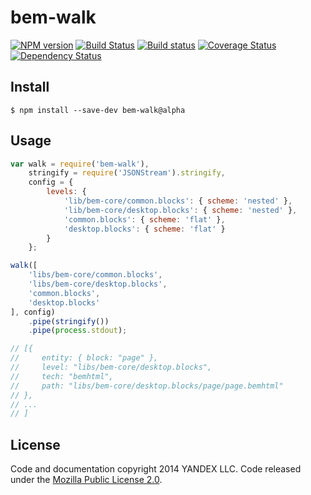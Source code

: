 bem-walk
========

[![NPM version](http://img.shields.io/npm/v/bem-walk.svg?style=flat)](http://www.npmjs.org/package/bem-walk) [![Build Status](http://img.shields.io/travis/bem/bem-walk/master.svg?style=flat&label=tests)](https://travis-ci.org/bem/bem-walk) [![Build status](http://img.shields.io/appveyor/ci/blond/bem-walk.svg?style=flat&label=windows)](https://ci.appveyor.com/project/blond/bem-walk) [![Coverage Status](https://img.shields.io/coveralls/bem/bem-walk.svg?branch=master&style=flat)](https://coveralls.io/r/bem/bem-walk) [![Dependency Status](http://img.shields.io/david/bem/bem-walk.svg?style=flat)](https://david-dm.org/bem/bem-walk)

Install
-------

```
$ npm install --save-dev bem-walk@alpha
```

Usage
-----

```js
var walk = require('bem-walk'),
    stringify = require('JSONStream').stringify,
    config = {
        levels: {
            'lib/bem-core/common.blocks': { scheme: 'nested' },
            'lib/bem-core/desktop.blocks': { scheme: 'nested' },
            'common.blocks': { scheme: 'flat' },
            'desktop.blocks': { scheme: 'flat' }
        }
    };

walk([
    'libs/bem-core/common.blocks',
    'libs/bem-core/desktop.blocks',
    'common.blocks',
    'desktop.blocks'
], config)
    .pipe(stringify())
    .pipe(process.stdout);

// [{
//     entity: { block: "page" },
//     level: "libs/bem-core/desktop.blocks",
//     tech: "bemhtml",
//     path: "libs/bem-core/desktop.blocks/page/page.bemhtml"
// },
// ...
// ]
```

License
-------

Code and documentation copyright 2014 YANDEX LLC. Code released under the [Mozilla Public License 2.0](LICENSE.txt).
